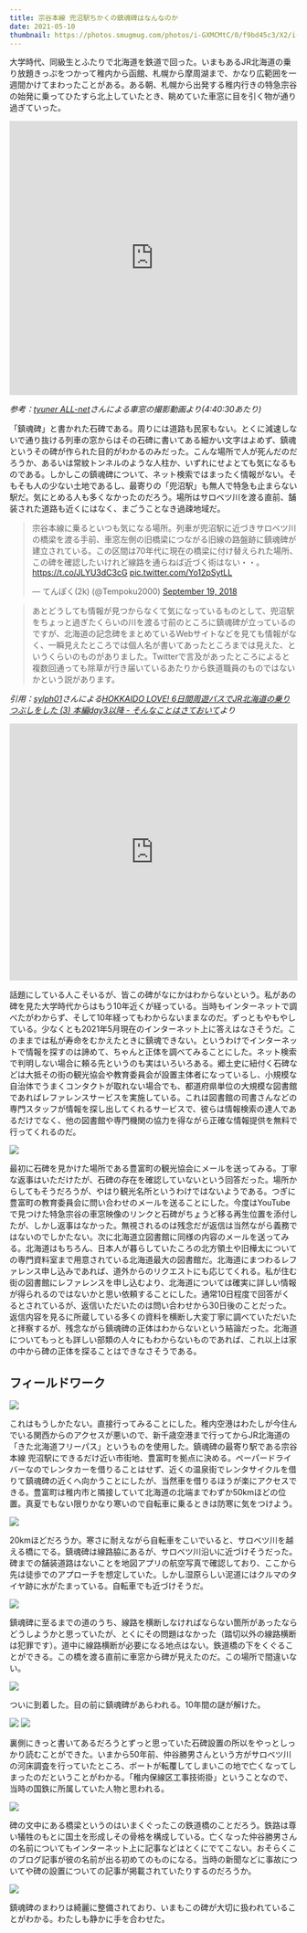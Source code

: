 ```yaml
---
title: 宗谷本線 兜沼駅ちかくの鎮魂碑はなんなのか
date: 2021-05-10
thumbnail: https://photos.smugmug.com/photos/i-GXMCMtC/0/f9bd45c3/X2/i-GXMCMtC-X2.jpg
---
```


大学時代、同級生とふたりで北海道を鉄道で回った。いまもあるJR北海道の乗り放題きっぷをつかって稚内から函館、札幌から摩周湖まで、かなり広範囲を一週間かけてまわったことがある。ある朝、札幌から出発する稚内行きの特急宗谷の始発に乗ってひたすら北上していたとき、眺めていた車窓に目を引く物が通り過ぎていった。

<iframe width="100%" height="480" src="https://www.youtube.com/embed/4k68ew0ZTug?start=16825" title="YouTube video player" frameborder="0" allow="accelerometer; autoplay; clipboard-write; encrypted-media; gyroscope; picture-in-picture" allowfullscreen></iframe>

*参考：[tyuner ALL-net](https://www.youtube.com/user/tyuner1/)さんによる車窓の撮影動画より(4:40:30あたり)*

「鎮魂碑」と書かれた石碑である。周りには道路も民家もない。とくに減速しないで通り抜ける列車の窓からはその石碑に書いてある細かい文字はよめず、鎮魂というその碑が作られた目的がわかるのみだった。こんな場所で人が死んだのだろうか、あるいは常紋トンネルのような人柱か、いずれにせよとても気になるものである。しかしこの鎮魂碑について、ネット検索ではまったく情報がない。そもそも人の少ない土地であるし、最寄りの「兜沼駅」も無人で特急も止まらない駅だ。気にとめる人も多くなかったのだろう。場所はサロベツ川を渡る直前、舗装された道路も近くにはなく、まごうことなき過疎地域だ。

<blockquote class="twitter-tweet" data-conversation="none"><p lang="ja" dir="ltr">宗谷本線に乗るといつも気になる場所。列車が兜沼駅に近づきサロベツ川の橋梁を渡る手前、車窓左側の旧橋梁につながる旧線の路盤跡に鎮魂碑が建立されている。この区間は70年代に現在の橋梁に付け替えられた場所、この碑を確認したいけれど線路を通らねば近づく術はない・・。 <a href="https://t.co/JLYU3dC3cG">https://t.co/JLYU3dC3cG</a> <a href="https://t.co/Yo12pSytLL">pic.twitter.com/Yo12pSytLL</a></p>&mdash; てんぽく(2k) (@Tempoku2000) <a href="https://twitter.com/Tempoku2000/status/1042542144970342400?ref_src=twsrc%5Etfw">September 19, 2018</a></blockquote> <script async src="https://platform.twitter.com/widgets.js" charset="utf-8"></script>

> あとどうしても情報が見つからなくて気になっているものとして、兜沼駅をちょっと過ぎたくらいの川を渡る寸前のところに鎮魂碑が立っているのですが、北海道の記念碑をまとめているWebサイトなどを見ても情報がなく、一瞬見えたところでは個人名が書いてあったところまでは見えた、というくらいのものがありました。Twitterで言及があったところによると複数回通っても除草が行き届いているあたりから鉄道職員のものではないかという説があります。

*引用：[sylph01](https://s01.ninja/)さんによる[HOKKAIDO LOVE! 6日間周遊パスでJR北海道の乗りつぶしをした (3) 本編day3以降 - そんなことはさておいて](https://d.s01.ninja/entry/20201101/1604229300)より*

<iframe src="https://www.google.com/maps/embed?pb=!1m14!1m12!1m3!1d1139.854371105969!2d141.72029455327427!3d45.210723083891004!2m3!1f0!2f0!3f0!3m2!1i1024!2i768!4f13.1!5e1!3m2!1sen!2sjp!4v1620606229839!5m2!1sen!2sjp" width="100%" height="450" style="border:0;" allowfullscreen="" loading="lazy"></iframe>

話題にしている人こそいるが、皆この碑がなにかはわからないという。私があの碑を見た大学時代からはもう10年近くが経っている。当時もインターネットで調べたがわからず、そして10年経ってもわからないままなのだ。ずっともやもやしている。少なくとも2021年5月現在のインターネット上に答えはなさそうだ。このままでは私が寿命をむかえたときに鎮魂できない。というわけでインターネットで情報を探すのは諦めて、ちゃんと正体を調べてみることにした。ネット検索で判明しない場合に頼る先というのも実はいろいろある。郷土史に紐付く石碑などは大抵その街の観光協会や教育委員会が設置主体者になっているし、小規模な自治体でうまくコンタクトが取れない場合でも、都道府県単位の大規模な図書館であればレファレンスサービスを実施している。これは図書館の司書さんなどの専門スタッフが情報を探し出してくれるサービスで、彼らは情報検索の達人であるだけでなく、他の図書館や専門機関の協力を得ながら正確な情報提供を無料で行ってくれるのだ。

![](https://photos.smugmug.com/photos/i-XgmRxBq/0/5e351f53/X2/i-XgmRxBq-X4.png)

最初に石碑を見かけた場所である豊富町の観光協会にメールを送ってみる。丁寧な返事はいただけたが、石碑の存在を確認していないという回答だった。場所からしてもそうだろうが、やはり観光名所というわけではないようである。つぎに豊富町の教育委員会に問い合わせのメールを送ることにした。今度はYouTubeで見つけた特急宗谷の車窓映像のリンクと石碑がちょうど移る再生位置を添付したが、しかし返事はなかった。無視されるのは残念だが返信は当然ながら義務ではないのでしかたない。次に北海道立図書館に同様の内容のメールを送ってみる。北海道はもちろん、日本人が暮らしていたころの北方領土や旧樺太についての専門資料室まで用意されている北海道最大の図書館だ。北海道にまつわるレファレンス申し込みであれば、道外からのリクエストにも応じてくれる。私が住む街の図書館にレファレンスを申し込むより、北海道については確実に詳しい情報が得られるのではないかと思い依頼することにした。通常10日程度で回答がくるとされているが、返信いただいたのは問い合わせから30日後のことだった。返信内容を見るに所蔵している多くの資料を横断し大変丁寧に調べていただいたと拝察するが、残念ながら鎮魂碑の正体はわからないという結論だった。北海道についてもっとも詳しい部類の人々にもわからないものであれば、これ以上は家の中から碑の正体を探ることはできなさそうである。

## フィールドワーク

![](https://photos.smugmug.com/photos/i-sTTPHNw/0/52682ede/X2/i-sTTPHNw-X2.jpg)

これはもうしかたない。直接行ってみることにした。稚内空港はわたしが今住んでいる関西からのアクセスが悪いので、新千歳空港まで行ってからJR北海道の「きた北海道フリーパス」というものを使用した。鎮魂碑の最寄り駅である宗谷本線 兜沼駅にできるだけ近い市街地、豊富町を拠点に決める。ペーパードライバーなのでレンタカーを借りることはせず、近くの温泉街でレンタサイクルを借りて鎮魂碑の近くへ向かうことにしたが、当然車を借りるほうが楽にアクセスできる。豊富町は稚内市と隣接していて北海道の北端までわずか50kmほどの位置。真夏でもない限りかなり寒いので自転車に乗るときは防寒に気をつけよう。

![](https://photos.smugmug.com/photos/i-mS8kgW8/0/3cdcf09f/X2/i-mS8kgW8-X2.jpg)

20kmほどだろうか。寒さに耐えながら自転車をこいでいると、サロベツ川を越える橋にでる。鎮魂碑は線路脇にあるが、サロベツ川沿いに近づけそうだった。碑までの舗装道路はないことを地図アプリの航空写真で確認しており、ここから先は徒歩でのアプローチを想定していた。しかし湿原らしい泥道にはクルマのタイヤ跡に水がたまっている。自転車でも近づけそうだ。

![](https://photos.smugmug.com/photos/i-NQ9V7qv/0/e3fbc2dc/X2/i-NQ9V7qv-X2.jpg)

鎮魂碑に至るまでの道のうち、線路を横断しなければならない箇所があったならどうしようかと思っていたが、とくにその問題はなかった（踏切以外の線路横断は犯罪です）。道中に線路横断が必要になる地点はない。鉄道橋の下をくぐることができる。この橋を渡る直前に車窓から碑が見えたのだ。この場所で間違いない。

![](https://photos.smugmug.com/photos/i-PBKbDSG/0/43c0113c/X2/i-PBKbDSG-X2.jpg)

ついに到着した。目の前に鎮魂碑があらわれる。10年間の謎が解けた。

![](https://photos.smugmug.com/photos/i-GXMCMtC/0/f9bd45c3/X2/i-GXMCMtC-X2.jpg)
![](https://photos.smugmug.com/photos/i-DK3rwj2/0/9efd1151/X2/i-DK3rwj2-X2.jpg)

裏側にきっと書いてあるだろうとずっと思っていた石碑設置の所以をやっとしっかり読むことができた。いまから50年前、仲谷勝男さんという方がサロベツ川の河床調査を行っていたところ、ボートが転覆してしまいこの地で亡くなってしまったのだということがわかる。「稚内保線区工事技術掛」ということなので、当時の国鉄に所属していた人物と思われる。

![](https://photos.smugmug.com/photos/i-hqHk8ww/0/308f79b3/X2/i-hqHk8ww-X2.jpg)

碑の文中にある橋梁というのはいまくぐったこの鉄道橋のことだろう。鉄路は尊い犠牲のもとに国土を形成しその骨格を構成している。亡くなった仲谷勝男さんの名前についてもインターネット上に記事などはとくにでてこない。おそらくこのブログ記事が彼の名前が出る初めてのものになる。当時の新聞などに事故についてや碑の設置についての記事が掲載されていたりするのだろうか。

![](https://photos.smugmug.com/photos/i-nQDF6wm/0/780ec33f/X2/i-nQDF6wm-X2.jpg)

鎮魂碑のまわりは綺麗に整備されており、いまもこの碑が大切に扱われていることがわかる。わたしも静かに手を合わせた。
